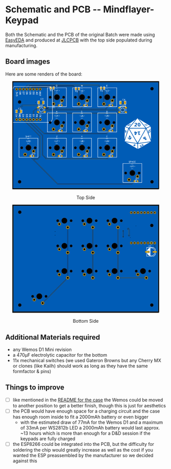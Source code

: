 # Schematic and PCB -- Mindflayer-Keypad

Both the Schematic and the PCB of the original Batch were made using [EasyEDA](https://easyeda.com/) and produced at [JLCPCB](https://jlcpcb.com/) with the top side populated during manufacturing.

## Board images

Here are some renders of the board:

<div align="center">
<img width="460" src="https://raw.githubusercontent.com/mindflayer-vtt/mindflayer-keypad/main/.github/board-top.png">
<p>Top Side</p>
<img width="460" src="https://raw.githubusercontent.com/mindflayer-vtt/mindflayer-keypad/main/.github/board-bottom.png">
<p>Bottom Side</p>
</div>

## Additional Materials required

 - any Wemos D1 Mini revision
 - a 470µF electrolytic capacitor for the bottom
 - 11x mechanical switches (we used Gateron Browns but any Cherry MX or clones (like Kailh) should work as long as they have the same formfactor & pins)

## Things to improve

 - [ ] like mentioned in the [README for the case](https://github.com/mindflayer-vtt/mindflayer-keypad/tree/main/hardware/case) the Wemos could be moved to another position to get a better finish, though this is just for aesthetics
 - [ ] the PCB would have enough space for a charging circuit and the case has enough room inside to fit a 2000mAh battery or even bigger
   - with the estimated draw of 77mA for the Wemos D1 and a maximum of 33mA per WS2812b LED a 2000mAh battery would last approx. ~13 hours which is more than enough for a D&D session if the keypads are fully charged
 - [ ] the ESP8266 could be integrated into the PCB, but the difficulty for soldering the chip would greatly increase as well as the cost if you wanted the ESP preassembled by the manufacturer so we decided against this
